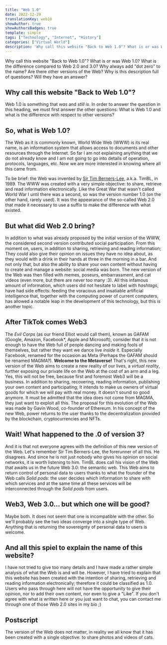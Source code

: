 ```yaml
---
title: "Web 1.0"
date: 2022-12-29
translationKey: web10
showAuthor: true
showAuthorsBadges: true
template: simple
tags: ["Technology", "Internet", "History"]
categories: ["Virtual World"]
description: 'Why call this website "Back to Web 1.0"? What is or was Web 1.0? What is the difference compared to Web 2.0 and 3.0? Why always add "dot zero" to the name? Are there other versions of the Web? Why is this description full of questions? Will they have an answer?'
---
```

Why call this website "Back to Web 1.0"? What is or was Web 1.0? What is the difference compared to Web 2.0 and 3.0? Why always add "dot zero" to the name? Are there other versions of the Web? Why is this description full of questions? Will they have an answer?

## Why call this website "Back to Web 1.0"?

Web 1.0 is something that *was* and *still is*.
In order to answer the question in this heading, we must first answer the other questions: What is Web 1.0 and what is the difference with respect to other versions?

## So, what is Web 1.0?

The Web as it is commonly known, World Wide Web (WWW) is its real name, is an information system that allows access to documents and other resources through the Internet. So far I am not explaining anything that we do not already know and I am not going to go into details of operation, protocols, languages, etc. Now we are more interested in knowing where all this came from.

To be brief: the Web was invented by [Sir Tim Berners-Lee](https://es.wikipedia.org/wiki/Tim_Berners-Lee), a.k.a. TimBL, in 1989. The WWW was created with a very simple objective: to share, retrieve and read information electronically. Like the Great War that wasn't called World War I until there was a second, so was the version number 1.0 (on the other hand, rarely used). It was the appearance of the so-called Web 2.0 that made it necessary to use a suffix to make the difference with what existed.

## But what did Web 2.0 bring?

In addition to what was already proposed by the initial version of the WWW, the considered second version contributed social participation. From this moment on, users, in addition to sharing, retrieving and reading information; They could also give their opinion on issues they have no idea about, as they would with a drink in their hands at three in the morning in a bar. And not only that, but also the ability to share your own content without having to create and manage a website: social media was born.
The new version of the Web was then filled with memes, poseurs, embarrassment, and cat videos (even more, but there are never too many :3). All this infamous amount of information, which users did not hesitate to label with *hashtags*, have had side effects: feeding the voracious and insatiable artificial intelligence that, together with the computing power of current computers, has allowed a notable leap in the development of this technology, but this is another topic.

## After TikTok comes Web3

The *Evil Corps* (as our friend Elliot would call them), known as GAFAM (Google, Amazon, Facebook*, Apple and Microsoft), consider that it is not enough to have the Web full of people dancing and making fools of themselves, but rather they want we dance live *inside* it. Especially Facebook, renamed for the occasion as Meta (Perhaps the GAFAM should be renamed MAGMA?).
**Welcome to the Metaverse!**
That's right, this new version of the Web aims to create a new reality of our lives, a *virtual reality*, further exposing our private life on the Web at the cost of an arm and a leg. Yes, this will not be free, because first and foremost Web3 will be a business. In addition to sharing, recovering, reading information, publishing your own content and participating; It intends to make us owners of virtual goods for which we will pay with real money. It doesn't sound so good anymore.
It must be admitted that the idea does not come from MAGMA, they just want to exploit all this. The proposal for this evolution of the Web was made by Gavin Wood, co-founder of Ethereum. In his concept of the new Web, power returns to the user thanks to the decentralization provided by the blockchain, cryptocurrencies and NFTs.

## Wait! What happened to the .0 of version 3?

And it is that not everyone agrees with the definition of this new version of the Web.
Let's remember Sir Tim Berners-Lee, the forerunner of all this. He disagrees. And since he is not just nobody who gives his opinion on social networks, it is worth listening to him. TimBL does call his vision of the Web that awaits us in the future Web 3.0: the semantic web. This Web aims to return control of personal data to users thanks to what the founder of the Web calls *Solid pods*: the user decides which information to share with which services and at the same time all these services will be interconnected through the *Solid pods* from users.

## Web3, Web 3.0... but which one will be good?

Maybe both.
It does not seem that one is incompatible with the other. So we'll probably see the two ideas converge into a single type of Web. Anything that is returning the sovereignty of personal data to users is welcome.

## And all this spiel to explain the name of this website?

I have not tried to give too many details and I have made a rather simple analysis of what the Web is and will be. However, I have tried to explain that this website has been created with the intention of sharing, retrieving and reading information electronically; therefore it could be classified as 1.0.
Users who pass through here will not have the opportunity to give their opinion, nor to add their own content, nor even to give a "Like".
If you don't agree with what is written here or you just want to chat, you can contact me through one of those Web 2.0 sites in my bio ;)

## Postscript

The version of the Web does not matter, in reality we all know that it has been created with a single objective: to share photos and videos of cats.
